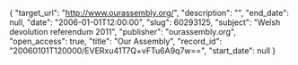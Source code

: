 {
  "target_url": "http://www.ourassembly.org/", 
  "description": "", 
  "end_date": null, 
  "date": "2006-01-01T12:00:00", 
  "slug": 60293125, 
  "subject": "Welsh devolution referendum 2011", 
  "publisher": "ourassembly.org", 
  "open_access": true, 
  "title": "Our Assembly", 
  "record_id": "20060101T120000/EVERxu41T7Q+vFTu6A9q7w==", 
  "start_date": null
}

